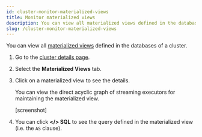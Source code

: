 ```yaml
---
id: cluster-monitor-materialized-views
title: Monitor materialized views
description: You can view all materialized views defined in the databases of a cluster.
slug: /cluster-monitor-materialized-views
---
```


You can view all [materialized views](https://www.risingwave.dev/docs/current/key-concepts/#materialized-views) defined in the databases of a cluster.

1. Go to the [cluster details page](cluster-check-status-and-metrics.md#check-cluster-details).

2. Select the **Materialized Views** tab.
    
3. Click on a materialized view to see the details.

    You can view the direct acyclic graph of streaming executors for maintaining the materialized view. 

    [screenshot]

4. You can click **</\> SQL** to see the query defined in the materialized view (i.e. the `AS` clause).